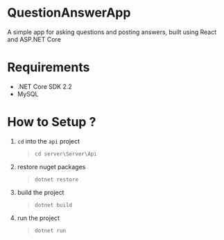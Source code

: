 # QuestionAnswerApp
A simple app for asking questions and posting answers, built using React and ASP.NET Core

# Requirements

- .NET Core SDK 2.2
- MySQL

# How to Setup ?

1. `cd` into the `api` project
    >`cd server\Server\Api`

2. restore nuget packages
    >`dotnet restore`

3. build the project
    >`dotnet build`

4. run the project
    >`dotnet run`






